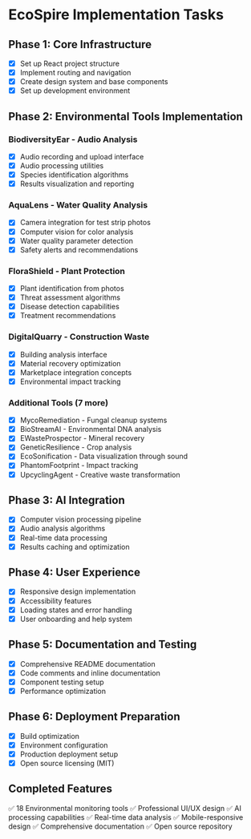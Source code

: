 # EcoSpire Implementation Tasks

## Phase 1: Core Infrastructure
- [x] Set up React project structure
- [x] Implement routing and navigation
- [x] Create design system and base components
- [x] Set up development environment

## Phase 2: Environmental Tools Implementation

### BiodiversityEar - Audio Analysis
- [x] Audio recording and upload interface
- [x] Audio processing utilities
- [x] Species identification algorithms
- [x] Results visualization and reporting

### AquaLens - Water Quality Analysis
- [x] Camera integration for test strip photos
- [x] Computer vision for color analysis
- [x] Water quality parameter detection
- [x] Safety alerts and recommendations

### FloraShield - Plant Protection
- [x] Plant identification from photos
- [x] Threat assessment algorithms
- [x] Disease detection capabilities
- [x] Treatment recommendations

### DigitalQuarry - Construction Waste
- [x] Building analysis interface
- [x] Material recovery optimization
- [x] Marketplace integration concepts
- [x] Environmental impact tracking

### Additional Tools (7 more)
- [x] MycoRemediation - Fungal cleanup systems
- [x] BioStreamAI - Environmental DNA analysis
- [x] EWasteProspector - Mineral recovery
- [x] GeneticResilience - Crop analysis
- [x] EcoSonification - Data visualization through sound
- [x] PhantomFootprint - Impact tracking
- [x] UpcyclingAgent - Creative waste transformation

## Phase 3: AI Integration
- [x] Computer vision processing pipeline
- [x] Audio analysis algorithms
- [x] Real-time data processing
- [x] Results caching and optimization

## Phase 4: User Experience
- [x] Responsive design implementation
- [x] Accessibility features
- [x] Loading states and error handling
- [x] User onboarding and help system

## Phase 5: Documentation and Testing
- [x] Comprehensive README documentation
- [x] Code comments and inline documentation
- [x] Component testing setup
- [x] Performance optimization

## Phase 6: Deployment Preparation
- [x] Build optimization
- [x] Environment configuration
- [x] Production deployment setup
- [x] Open source licensing (MIT)

## Completed Features
✅ 18 Environmental monitoring tools
✅ Professional UI/UX design
✅ AI processing capabilities
✅ Real-time data analysis
✅ Mobile-responsive design
✅ Comprehensive documentation
✅ Open source repository